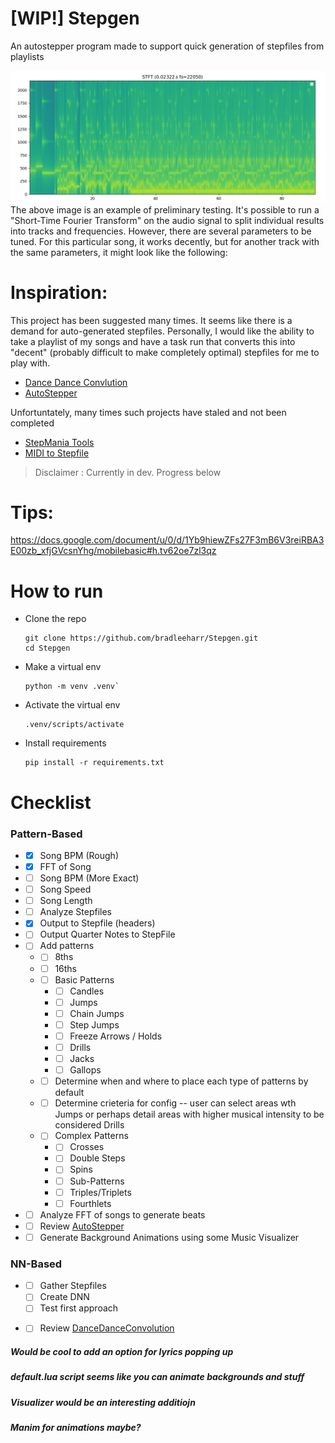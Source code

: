 # [WIP!] Stepgen
An autostepper program made to support quick generation of stepfiles from playlists

![Short Time Fourier Transform of a Music File, Showing Rough Display of Notes](STFT_test1.png)
The above image is an example of preliminary testing. It's possible to run a "Short-Time Fourier Transform" on the audio signal to split individual results into tracks and frequencies. However, there are several parameters to be tuned. For this particular song, it works decently, but for another track with the same parameters, it might look like the following:



# Inspiration:
This project has been suggested many times. It seems like there is a demand for auto-generated stepfiles. Personally, I would like the ability to take a playlist of my songs and have a task run that converts this into "decent" (probably difficult to make completely optimal) stepfiles for me to play with.
* [Dance Dance Convlution](https://github.com/chrisdonahue/ddc)
* [AutoStepper](https://github.com/phr00t/AutoStepper)

Unfortuntately, many times such projects have staled and not been completed
* [StepMania Tools](https://github.com/jjaquinta/StepManiaTools)
* [MIDI to Stepfile](https://www.reddit.com/r/Stepmania/comments/5n0snz/progress_on_midi_to_stepfile/)

> Disclaimer : Currently in dev. Progress below

# Tips:
https://docs.google.com/document/u/0/d/1Yb9hiewZFs27F3mB6V3reiRBA3E00zb_xfjGVcsnYhg/mobilebasic#h.tv62oe7zl3qz



# How to run
* Clone the repo
  ```shell
  git clone https://github.com/bradleeharr/Stepgen.git
  cd Stepgen
  ```
* Make a virtual env
  ```shell
  python -m venv .venv`
  ```
* Activate the virtual env
  ```shell
  .venv/scripts/activate
  ``` 
* Install requirements
  ```
  pip install -r requirements.txt
  ``` 



# Checklist

### Pattern-Based
* - [x] Song BPM (Rough)
* - [x] FFT of Song
* - [ ] Song BPM (More Exact)
* - [ ] Song Speed
* - [ ] Song Length
* - [ ] Analyze Stepfiles
* - [x] Output to Stepfile (headers)
* - [ ] Output Quarter Notes to StepFile
* - [ ] Add patterns
  * - [ ] 8ths   
  * - [ ] 16ths
  * - [ ] Basic Patterns
    *  - [ ]  Candles
    *  - [ ]  Jumps
    *  - [ ] Chain Jumps
    *  - [ ] Step Jumps
    *  - [ ] Freeze Arrows / Holds
    *  - [ ] Drills
    *  - [ ] Jacks
    *  - [ ] Gallops
  * - [ ] Determine when and where to place each type of patterns by default
  * - [ ] Determine crieteria for config -- user can select areas wth Jumps or perhaps detail areas with higher musical intensity to be considered Drills
  * - [ ] Complex Patterns
    *  - [ ]  Crosses
    *  - [ ]  Double Steps
    *  - [ ]  Spins
    *  - [ ]  Sub-Patterns
    *  - [ ]  Triples/Triplets
    *  - [ ]  Fourthlets

* - [ ] Analyze FFT of songs to generate beats
* - [ ] Review [AutoStepper](https://github.com/phr00t/AutoStepper)
* - [ ] Generate Background Animations using some Music Visualizer

### NN-Based
* - [ ] Gather Stepfiles
  - [ ] Create DNN
  - [ ] Test first approach
 
* - [ ] Review [DanceDanceConvolution](https://github.com/chrisdonahue/ddc)






##### Would be cool to add an option for lyrics popping up
##### default.lua script seems like you can animate backgrounds and stuff
##### Visualizer would be an interesting additiojn
##### Manim for animations maybe?
